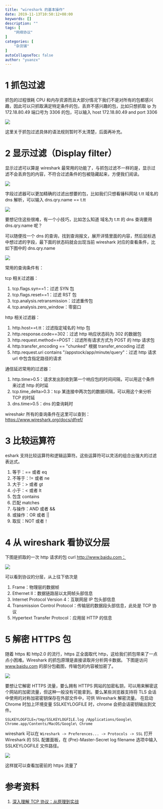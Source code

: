 ```yaml
---
title: "wireshark 的基本操作"
date: 2019-11-13T10:50:12+08:00
keywords: []
description: ""
tags: [
    "网络协议"
]
categories: [
    "杂货铺"
]
autoCollapseToc: false
author: "yuanzx"
---
```


# 1 抓包过滤

抓包的过程很耗 CPU 和内存资源而且大部分情况下我们不是对所有的包都感兴趣，因此可以只抓取满足特定条件的包，丢弃不感兴趣的包，比如只想抓取 ip 为 172.18.80.49 端口号为 3306 的包，可以输入 host 172.18.80.49 and port 3306

![](/hub/2019/November/32.png)

这里关于抓包过滤具体的语法规则暂时不太清楚，后面再补充。

# 2 显示过滤（Display filter）

显示过滤可以算是 wireshark 最常用的功能了，与抓包过滤不一样的是，显示过滤不会丢弃包的内容，不符合过滤条件的包被隐藏起来，方便我们阅读。

![](/hub/2019/November/33.png)

字段过滤器可以更加精确的过滤出想要的包，比如我们只想看锤科网站 t.tt 域名的 dns 解析，可以输入 dns.qry.name == t.tt

![](/hub/2019/November/34.png)

要想记住这些很难，有一个小技巧，比如怎么知道 域名为 t.tt 的 dns 查询要用 dns.qry.name 呢？

可以随便找一个 dns 的查询，找到查询报文，展开详情里面的内容，然后鼠标选中想过滤的字段，最下面的状态码就会出现当前 wireshark 对应的查看条件，比如下图中的 dns.qry.name

![](/hub/2019/November/35.png)

常用的查询条件有：

tcp 相关过滤器：

1. tcp.flags.syn==1：过滤 SYN 包
2. tcp.flags.reset==1：过滤 RST 包
3. tcp.analysis.retransmission：过滤重传包
4. tcp.analysis.zero_window：零窗口

http 相关过滤器：

1. http.host==t.tt：过滤指定域名的 http 包
2. http.response.code==302：过滤 http 响应状态码为 302 的数据包
3. http.request.method==POST：过滤所有请求方式为 POST 的 http 请求包
4. http.transfer_encoding == "chunked" 根据 transfer_encoding 过滤
5. http.request.uri contains "/appstock/app/minute/query"：过滤 http 请求 url 中包含指定路径的请求

通信延迟常用的过滤器：

1. http.time>0.5：请求发出到收到第一个响应包的时间间隔，可以用这个条件来过滤 http 的时延
2. tcp.time_delta>0.3：tcp 某连接中两次包的数据间隔，可以用这个来分析 TCP 的时延
3. dns.time>0.5：dns 的查询耗时

wireshakr 所有的查询条件在这里可以查到：https://www.wireshark.org/docs/dfref/

# 3 比较运算符

eshark 支持比较运算符和逻辑运算符。这些运算符可以灵活的组合出强大的过滤表达式。

1. 等于：== 或者 eq
2. 不等于：!= 或者 ne
3. 大于：> 或者 gt
4. 小于：< 或者 lt
5. 包含 contains
6. 匹配 matches
7. 与操作：AND 或者 &&
8. 或操作：OR 或者 ||
9. 取反：NOT 或者！

# 4 从 wireshark 看协议分层

下图是抓取的一次 http 请求的包 curl http://www.baidu.com：

![](/hub/2019/November/36.png)

可以看到协议的分层，从上往下依次是

1. Frame：物理层的数据帧
2. Ethernet II：数据链路层以太网帧头部信息
3. Internet Protocol Version 4：互联网层 IP 包头部信息
4. Transmission Control Protocol：传输层的数据段头部信息，此处是 TCP 协议
5. Hypertext Transfer Protocol：应用层 HTTP 的信息

# 5 解密 HTTPS 包

随着 https 和 http2.0 的流行，https 正全面取代 http，这给我们抓包带来了一点点小困难。Wireshark 的抓包原理是直接读取并分析网卡数据。 下图是访问 www.baidu.com 的部分包截图，传输包的内容被加密了。

![](/hub/2019/November/37.png)

要想让它解密 HTTPS 流量，要么拥有 HTTPS 网站的加密私钥，可以用来解密这个网站的加密流量，但这种一般没有可能拿到。要么某些浏览器支持将 TLS 会话中使用的对称加密密钥保存在外部文件中，可供 Wireshark 解密流量。 在启动 Chrome 时加上环境变量 SSLKEYLOGFILE 时，chrome 会把会话密钥输出到文件。

`SSLKEYLOGFILE=/tmp/SSLKEYLOGFILE.log /Applications/Google\ Chrome.app/Contents/MacOS/Google\ Chrome `

wireshark 可以在 `Wireshark -> Preferences... -> Protocols -> SSL` 打开 Wireshark 的 SSL 配置面板，在 (Pre)-Master-Secret log filename 选项中输入 SSLKEYLOGFILE 文件路径。

![](/hub/2019/November/38.png)

这样就可以查看加密前的 https 流量了

# 参考资料

1. [深入理解 TCP 协议：从原理到实战](https://juejin.im/book/5c70dbbe51882562046911bc/section/5c70e330f265da2d8b6344d2)